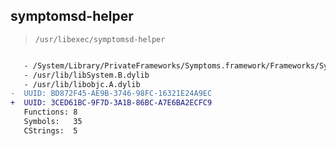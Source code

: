## symptomsd-helper

> `/usr/libexec/symptomsd-helper`

```diff

   - /System/Library/PrivateFrameworks/Symptoms.framework/Frameworks/SymptomEvaluator.framework/SymptomEvaluator
   - /usr/lib/libSystem.B.dylib
   - /usr/lib/libobjc.A.dylib
-  UUID: BD872F45-AE9B-3746-98FC-16321E24A9EC
+  UUID: 3CED61BC-9F7D-3A1B-86BC-A7E6BA2ECFC9
   Functions: 8
   Symbols:   35
   CStrings:  5

```
